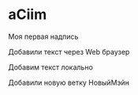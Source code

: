﻿# aCiim

Моя первая надпись

Добавили текст через Web браузер

Добавим текст локально 

Добавили новую ветку НовыйМэйн
